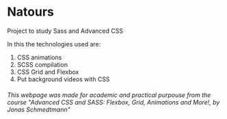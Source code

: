 # Natours
Project to study Sass and Advanced CSS

In this the technologies used are:

1. CSS animations
2. SCSS compilation
3. CSS Grid and Flexbox
4. Put background videos with CSS

###### This webpage was made for academic and practical purpouse from the course "Advanced CSS and SASS: Flexbox, Grid, Animations and More!, by Jonas Schmedtmann"
